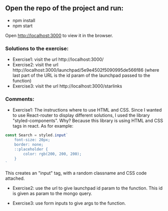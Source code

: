 ## Open the repo of the project and run:

- npm install
- npm start

Open [http://localhost:3000](http://localhost:3000) to view it in the browser.

### Solutions to the exercise:

- Exercise1: visit the url http://localhost:3000/
- Exercise2: visit the url http://localhost:3000/launchpad/5e9e4502f5090995de566f86 (where last part of the URL is the id param of the launchpad passed to the function)
- Exercise3: visit the url http://localhost:3000/starlinks

### Comments:

- Exercise1: The instructions where to use HTML and CSS. Since I wanted to use React-router to display different solutions, I used the library "styled-components". Why? Because this library is using HTML and CSS tags in react. As for example: 

``` jsx
const Search = styled.input`
    font-size: 20px;
    border: none;
    ::placeholder {
        color: rgb(200, 200, 200);
    }
`
```

This creates an "input" tag, with a random classname and CSS code attached.

- Exercise2: use the url to give launchpad id param to the function. This id is given as param to the mongo query.

- Exercise3: use form inputs to give args to the function.
